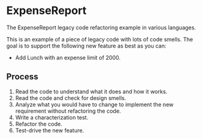 # ExpenseReport
The ExpenseReport legacy code refactoring example in various languages.

This is an example of a piece of legacy code with lots of code smells.
The goal is to support the following new feature as best as you can:
* Add Lunch with an expense limit of 2000.

## Process
1. Read the code to understand what it does and how it works.
2. Read the code and check for design smells.
3. Analyze what you would have to change to implement the new requirement without refactoring the code.
4. Write a characterization test.
5. Refactor the code.
6. Test-drive the new feature.
